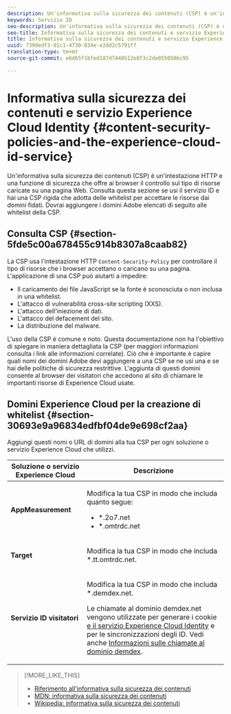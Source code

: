 ```yaml
---
description: Un'informativa sulla sicurezza dei contenuti (CSP) è un'intestazione HTTP e una funzione di sicurezza che offre ai browser il controllo sul tipo di risorse caricate su una pagina Web. Consulta questa sezione se usi il servizio ID e hai una CSP rigida che adotta delle whitelist per accettare le risorse dai domini fidati. Dovrai aggiungere i domini Adobe elencati di seguito alle whitelist della CSP.
keywords: Servizio ID
seo-description: Un'informativa sulla sicurezza dei contenuti (CSP) è un'intestazione HTTP e una funzione di sicurezza che offre ai browser il controllo sul tipo di risorse caricate su una pagina Web. Consulta questa sezione se usi il servizio ID e hai una CSP rigida che adotta delle whitelist per accettare le risorse dai domini fidati. Dovrai aggiungere i domini Adobe elencati di seguito alle whitelist della CSP.
seo-title: Informativa sulla sicurezza dei contenuti e servizio Experience Cloud Identity
title: Informativa sulla sicurezza dei contenuti e servizio Experience Cloud Identity
uuid: 7399edf3-01c1-4730-834e-e2dd2c5791ff
translation-type: tm+mt
source-git-commit: e6d65f1bfed187d7440512e8f3c2de0550506c95

---
```



# Informativa sulla sicurezza dei contenuti e servizio Experience Cloud Identity {#content-security-policies-and-the-experience-cloud-id-service}

Un'informativa sulla sicurezza dei contenuti (CSP) è un'intestazione HTTP e una funzione di sicurezza che offre ai browser il controllo sul tipo di risorse caricate su una pagina Web. Consulta questa sezione se usi il servizio ID e hai una CSP rigida che adotta delle whitelist per accettare le risorse dai domini fidati. Dovrai aggiungere i domini Adobe elencati di seguito alle whitelist della CSP.

## Consulta CSP {#section-5fde5c00a678455c914b8307a8caab82}

La CSP usa l'intestazione HTTP `Content-Security-Policy` per controllare il tipo di risorse che i browser accettano o caricano su una pagina. L'applicazione di una CSP può aiutarti a impedire:

* Il caricamento dei file JavaScript se la fonte è sconosciuta o non inclusa in una whitelist.
* L'attacco di vulnerabilità cross-site scripting (XXS).
* L'attacco dell'iniezione di dati.
* L'attacco del defacement del sito.
* La distribuzione del malware.

L'uso della CSP è comune e noto. Questa documentazione non ha l'obiettivo di spiegare in maniera dettagliata la CSP (per maggiori informazioni consulta i link alle informazioni correlate). Ciò che è importante è capire quali nomi dei domini Adobe devi aggiungere a una CSP se ne usi una e se hai delle politiche di sicurezza restrittive. L'aggiunta di questi domini consente al browser dei visitatori che accedono al sito di chiamare le importanti risorse di Experience Cloud usate.

## Domini Experience Cloud per la creazione di whitelist {#section-30693e9a96834edfbf04de9e698cf2aa}

Aggiungi questi nomi o URL di domini alla tua CSP per ogni soluzione o servizio Experience Cloud che utilizzi.

<table id="table_EC9FC999A62D4B7A830CE73B0AB9EF3C"> 
 <thead> 
  <tr> 
   <th colname="col1" class="entry"> Soluzione o servizio Experience Cloud </th> 
   <th colname="col2" class="entry"> Descrizione </th> 
  </tr> 
 </thead>
 <tbody> 
  <tr> 
   <td colname="col1"> <p> <b>AppMeasurement</b> </p> </td> 
   <td colname="col2"> <p>Modifica la tua CSP in modo che includa quanto segue: </p> <p> 
     <ul id="ul_7522AE83A03A4115A84DF5B32D6DD79B"> 
      <li id="li_AB1EC161FB154BEDA1BEFE76C8A38A90"> <span class="codeph"> *.2o7.net</span> </li> 
      <li id="li_4B12A283716746949201528CD6AF529E"> <span class="codeph"> *.omtrdc.net</span> </li> 
     </ul> </p> </td> 
  </tr> 
  <tr> 
   <td colname="col1"> <p> <b>Target</b> </p> </td> 
   <td colname="col2"> <p>Modifica la tua CSP in modo che includa <span class="codeph">*.tt.omtrdc.net</span>. </p> </td> 
  </tr> 
  <tr> 
   <td colname="col1"> <p> <b>Servizio ID visitatori</b> </p> </td> 
   <td colname="col2"> <p>Modifica la tua CSP in modo che includa <span class="codeph">*.demdex.net</span>. </p> <p>Le chiamate al dominio <span class="codeph"> demdex.net</span> vengono utilizzate per generare i cookie <a href="../introduction/cookies.md" format="dita" scope="local"> e il servizio Experience Cloud Identity</a> e per le sincronizzazioni degli ID. Vedi anche <a href="https://marketing.adobe.com/resources/help/en_US/aam/demdex-calls.html" format="https" scope="external">Informazioni sulle chiamate al dominio demdex</a>. </p> </td> 
  </tr> 
 </tbody> 
</table>

>[!MORE_LIKE_THIS]
>
>* [Riferimento all'informativa sulla sicurezza dei contenuti](https://content-security-policy.com/)
>* [MDN: informativa sulla sicurezza dei contenuti](https://developer.mozilla.org/en-US/docs/Web/HTTP/CSP)
>* [Wikipedia: informativa sulla sicurezza dei contenuti](https://en.wikipedia.org/wiki/Content_Security_Policy)

